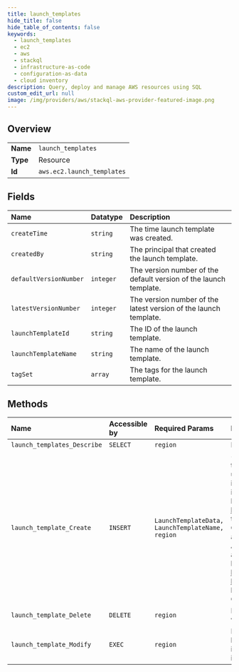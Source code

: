 ```yaml
---
title: launch_templates
hide_title: false
hide_table_of_contents: false
keywords:
  - launch_templates
  - ec2
  - aws    
  - stackql
  - infrastructure-as-code
  - configuration-as-data
  - cloud inventory
description: Query, deploy and manage AWS resources using SQL
custom_edit_url: null
image: /img/providers/aws/stackql-aws-provider-featured-image.png
---
```

  
    

## Overview
<table><tbody>
<tr><td><b>Name</b></td><td><code>launch_templates</code></td></tr>
<tr><td><b>Type</b></td><td>Resource</td></tr>
<tr><td><b>Id</b></td><td><code>aws.ec2.launch_templates</code></td></tr>
</tbody></table>

## Fields
| Name | Datatype | Description |
|:-----|:---------|:------------|
| `createTime` | `string` | The time launch template was created. |
| `createdBy` | `string` | The principal that created the launch template.  |
| `defaultVersionNumber` | `integer` | The version number of the default version of the launch template. |
| `latestVersionNumber` | `integer` | The version number of the latest version of the launch template. |
| `launchTemplateId` | `string` | The ID of the launch template. |
| `launchTemplateName` | `string` | The name of the launch template. |
| `tagSet` | `array` | The tags for the launch template. |
## Methods
| Name | Accessible by | Required Params | Description |
|:-----|:--------------|:----------------|:------------|
| `launch_templates_Describe` | `SELECT` | `region` | Describes one or more launch templates. |
| `launch_template_Create` | `INSERT` | `LaunchTemplateData, LaunchTemplateName, region` | &lt;p&gt;Creates a launch template.&lt;/p&gt; &lt;p&gt;A launch template contains the parameters to launch an instance. When you launch an instance using &lt;a&gt;RunInstances&lt;/a&gt;, you can specify a launch template instead of providing the launch parameters in the request. For more information, see &lt;a href="https://docs.aws.amazon.com/AWSEC2/latest/UserGuide/ec2-launch-templates.html"&gt;Launching an instance from a launch template&lt;/a&gt; in the &lt;i&gt;Amazon Elastic Compute Cloud User Guide&lt;/i&gt;.&lt;/p&gt; &lt;p&gt;If you want to clone an existing launch template as the basis for creating a new launch template, you can use the Amazon EC2 console. The API, SDKs, and CLI do not support cloning a template. For more information, see &lt;a href="https://docs.aws.amazon.com/AWSEC2/latest/UserGuide/ec2-launch-templates.html#create-launch-template-from-existing-launch-template"&gt;Create a launch template from an existing launch template&lt;/a&gt; in the &lt;i&gt;Amazon Elastic Compute Cloud User Guide&lt;/i&gt;.&lt;/p&gt; |
| `launch_template_Delete` | `DELETE` | `region` | Deletes a launch template. Deleting a launch template deletes all of its versions. |
| `launch_template_Modify` | `EXEC` | `region` | Modifies a launch template. You can specify which version of the launch template to set as the default version. When launching an instance, the default version applies when a launch template version is not specified. |
